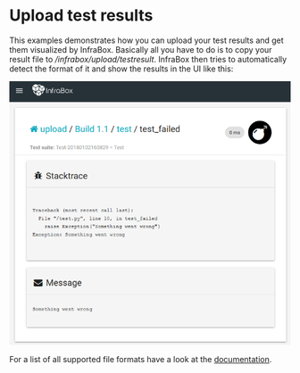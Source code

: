 Upload test results
===================

This examples demonstrates how you can upload your test results and get them visualized by InfraBox.
Basically all you have to do is to copy your result file to _/infrabox/upload/testresult_. InfraBox then tries to automatically detect the format of it and show the results in the UI like this:

<img src="images/testresult.png">

For a list of all supported file formats have a look at the [documentation](https://infrabox.ninja/docs/#upload-testresult).
